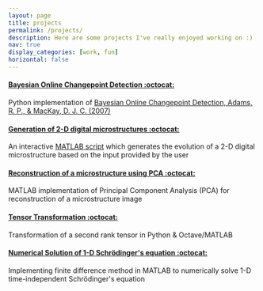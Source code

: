 ```yaml
---
layout: page
title: projects
permalink: /projects/
description: Here are some projects I've really enjoyed working on :)
nav: true
display_categories: [work, fun]
horizontal: false
---
```


#### [**Bayesian Online Changepoint Detection :octocat:**](https://github.com/AyeshaUlde/BOCD)

Python implementation of [Bayesian Online Changepoint Detection, Adams, R. P., & MacKay, D. J. C. (2007)](https://arxiv.org/pdf/0710.3742.pdf) 

#### [**Generation of 2-D digital microstructures :octocat:**](https://github.com/AyeshaUlde/MM3110-CMEL/tree/main/Digital%20microstructures%20%26%20Data%20Analytics/Part1)

An interactive [MATLAB script](https://github.com/AyeshaUlde/MM3110-CMEL/blob/main/Digital%20microstructures%20%26%20Data%20Analytics/Part1/pt1q1.m) which generates the evolution of a 2-D digital microstructure based on the input provided by the user

#### [**Reconstruction of a microstructure using PCA :octocat:**](https://github.com/AyeshaUlde/MM3110-CMEL/tree/main/Digital%20microstructures%20%26%20Data%20Analytics/Part3)

MATLAB implementation of Principal Component Analysis (PCA) for reconstruction of a microstructure image

#### [**Tensor Transformation :octocat:**](https://github.com/AyeshaUlde/Tensor-Transformation)

Transformation of a second rank tensor in Python & Octave/MATLAB 

#### [**Numerical Solution of 1-D Schrödinger's equation :octocat:**](https://github.com/AyeshaUlde/MM3110-CMEL/blob/main/Differential%20Equations/assgn4_4.m)

Implementing finite difference method in MATLAB to numerically solve 1-D time-independent Schrödinger's equation